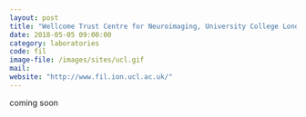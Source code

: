 ```yaml
---
layout: post
title: "Wellcome Trust Centre for Neuroimaging, University College London, United Kingdom"
date: 2018-05-05 09:00:00
category: laboratories
code: fil
image-file: /images/sites/ucl.gif
mail:
website: "http://www.fil.ion.ucl.ac.uk/"
---
```

coming soon
